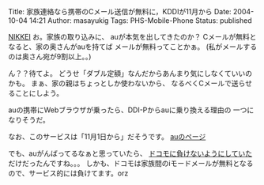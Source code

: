 Title: 家族連絡なら携帯のCメール送信が無料に，KDDIが11月から
Date: 2004-10-04 14:21
Author: masayukig
Tags: PHS-Mobile-Phone
Status: published

[NIKKEI](http://itpro.nikkeibp.co.jp/free/NCC/NEWS/20040924/150347/)
お。家族の取り込みに、
auが本気を出してきたのか？
Cメールが無料となると、家の奥さんがauを持てば
メールが無料ってことかぁ。
(私がメールするのは奥さん宛が9割以上。。)

ん？？待てよ。
どうせ「ダブル定額」なんだからあんまり気にしなくていいのかも。
まぁ、家の親はちょっとしか使わないから、
なるべくCメールで送らせることにしよう。

auの携帯にWebブラウザが乗ったら、DDI-Pからauに乗り換える理由の
一つになりそうだ。

なお、このサービスは「11月1日から」だそうです。
[auのページ](http://www.au.kddi.com/topics/20040924kazokumail.html)

でも、auがんばってるなぁと思っていたら、
[ドコモに負けないようにしていた](http://www.nttdocomo.co.jp/p_s/charges/system/familyplus/index.html)だけだったんですね。。。
しかも、ドコモは家族間のiモードメールが無料となるので、サービス的には負けてます。orz
